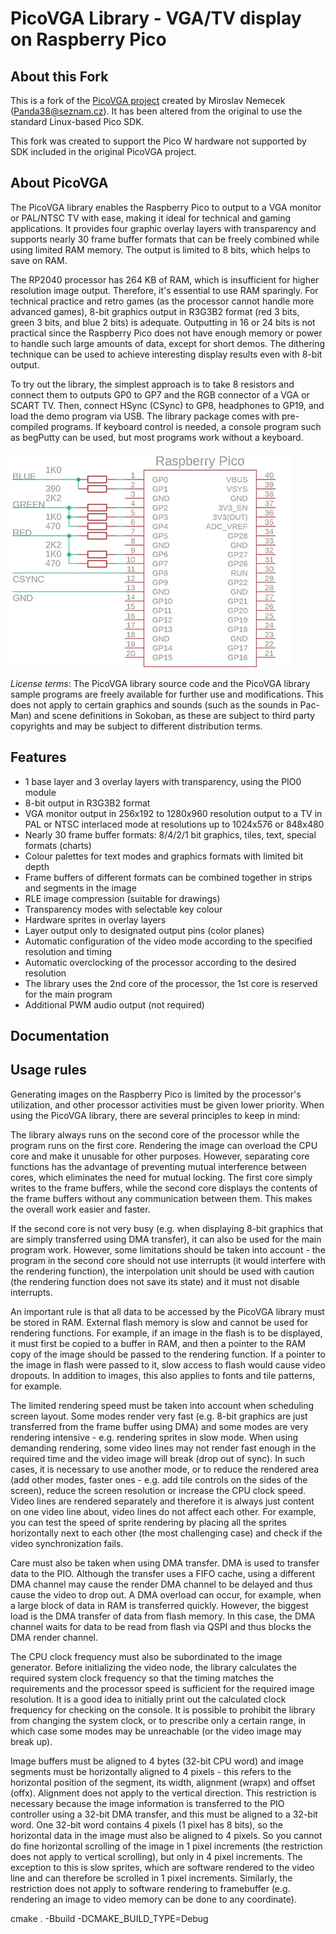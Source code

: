 # PicoVGA Library - VGA/TV display on Raspberry Pico

## About this Fork
This is a fork of the [PicoVGA project](https://github.com/Panda381/PicoVGA) created by Miroslav Nemecek (Panda38@seznam.cz).  It has been altered from the original to use the standard Linux-based Pico SDK.

This fork was created to support the Pico W hardware not supported by SDK included in the original PicoVGA project.   

## About PicoVGA

The PicoVGA library enables the Raspberry Pico to output to a VGA monitor or PAL/NTSC TV with ease, making it ideal for technical and gaming applications. It provides four graphic overlay layers with transparency and supports nearly 30 frame buffer formats that can be freely combined while using limited RAM memory. The output is limited to 8 bits, which helps to save on RAM.

The RP2040 processor has 264 KB of RAM, which is insufficient for higher resolution image output. Therefore, it's essential to use RAM sparingly. For technical practice and retro games (as the processor cannot handle more advanced games), 8-bit graphics output in R3G3B2 format (red 3 bits, green 3 bits, and blue 2 bits) is adequate. Outputting in 16 or 24 bits is not practical since the Raspberry Pico does not have enough memory or power to handle such large amounts of data, except for short demos. The dithering technique can be used to achieve interesting display results even with 8-bit output.

To try out the library, the simplest approach is to take 8 resistors and connect them to outputs GP0 to GP7 and the RGB connector of a VGA or SCART TV. Then, connect HSync (CSync) to GP8, headphones to GP19, and load the demo program via USB. The library package comes with pre-compiled programs. If keyboard control is needed, a console program such as begPutty can be used, but most programs work without a keyboard.

![](www/img/PicoVGA_diagram2.jpg)

*License terms*: The PicoVGA library source code and the PicoVGA library sample programs are freely available for further use and modifications. This does not apply to certain graphics and sounds (such as the sounds in Pac-Man) and scene definitions in Sokoban, as these are subject to third party copyrights and may be subject to different distribution terms.

## Features

* 1 base layer and 3 overlay layers with transparency, using the PIO0 module
* 8-bit output in R3G3B2 format
* VGA monitor output in 256x192 to 1280x960 resolution output to a TV in PAL or NTSC interlaced mode at resolutions up to 1024x576 or 848x480
* Nearly 30 frame buffer formats: 8/4/2/1 bit graphics, tiles, text, special formats (charts)
* Colour palettes for text modes and graphics formats with limited bit depth
* Frame buffers of different formats can be combined together in strips and segments in the image
* RLE image compression (suitable for drawings)
* Transparency modes with selectable key colour
* Hardware sprites in overlay layers
* Layer output only to designated output pins (color planes)
* Automatic configuration of the video mode according to the specified resolution and timing
* Automatic overclocking of the processor according to the desired resolution
* The library uses the 2nd core of the processor, the 1st core is reserved for the main program 
* Additional PWM audio output (not required)

## Documentation


## Usage rules

Generating images on the Raspberry Pico is limited by the processor's utilization, and other processor activities must be given lower priority. When using the PicoVGA library, there are several principles to keep in mind:

The library always runs on the second core of the processor while the program runs on the first core. Rendering the image can overload the CPU core and make it unusable for other purposes. However, separating core functions has the advantage of preventing mutual interference between cores, which eliminates the need for mutual locking. The first core simply writes to the frame buffers, while the second core displays the contents of the frame buffers without any communication between them. This makes the overall work easier and faster.

If the second core is not very busy (e.g. when displaying 8-bit graphics that are simply transferred using DMA transfer), it can also be used for the main program work. However, some limitations should be taken into account - the program in the second core should not use interrupts (it would interfere with the rendering function), the interpolation unit should be used with caution (the rendering function does not save its state) and it must not disable interrupts.

An important rule is that all data to be accessed by the PicoVGA library must be stored in RAM. External flash memory is slow and cannot be used for rendering functions. For example, if an image in the flash is to be displayed, it must first be copied to a buffer in RAM, and then a pointer to the RAM copy of the image should be passed to the rendering function. If a pointer to the image in flash were passed to it, slow access to flash would cause video dropouts. In addition to images, this also applies to fonts and tile patterns, for example.

The limited rendering speed must be taken into account when scheduling screen layout. Some modes render very fast (e.g. 8-bit graphics are just transferred from the frame buffer using DMA) and some modes are very rendering intensive - e.g. rendering sprites in slow mode. When using demanding rendering, some video lines may not render fast enough in the required time and the video image will break (drop out of sync). In such cases, it is necessary to use another mode, or to reduce the rendered area (add other modes, faster ones - e.g. add tile controls on the sides of the screen), reduce the screen resolution or increase the CPU clock speed. Video lines are rendered separately and therefore it is always just content on one video line about, video lines do not affect each other. For example, you can test the speed of sprite rendering by placing all the sprites horizontally next to each other (the most challenging case) and check if the video synchronization fails.

Care must also be taken when using DMA transfer. DMA is used to transfer data to the PIO. Although the transfer uses a FIFO cache, using a different DMA channel may cause the render DMA channel to be delayed and thus cause the video to drop out. A DMA overload can occur, for example, when a large block of data in RAM is transferred quickly. However, the biggest load is the DMA transfer of data from flash memory. In this case, the DMA channel waits for data to be read from flash via QSPI and thus blocks the DMA render channel.

The CPU clock frequency must also be subordinated to the image generator. Before initializing the video node, the library calculates the required system clock frequency so that the timing matches the requirements and the processor speed is sufficient for the required image resolution. It is a good idea to initially print out the calculated clock frequency for checking on the console. It is possible to prohibit the library from changing the system clock, or to prescribe only a certain range, in which case some modes may be unreachable (or the video image may break up).

Image buffers must be aligned to 4 bytes (32-bit CPU word) and image segments must be horizontally aligned to 4 pixels - this refers to the horizontal position of the segment, its width, alignment (wrapx) and offset (offx). Alignment does not apply to the vertical direction. This restriction is necessary because the image information is transferred to the PIO controller using a 32-bit DMA transfer, and this must be aligned to a 32-bit word. One 32-bit word contains 4 pixels (1 pixel has 8 bits), so the horizontal data in the image must also be aligned to 4 pixels. So you cannot do fine horizontal scrolling of the image in 1 pixel increments (the restriction does not apply to vertical scrolling), but only in 4 pixel increments. The exception to this is slow sprites, which are software rendered to the video line and can therefore be scrolled in 1 pixel increments. Similarly, the restriction does not apply to software rendering to framebuffer (e.g. rendering an image to video memory can be done to any coordinate).

 cmake . -Bbuild -DCMAKE_BUILD_TYPE=Debug
